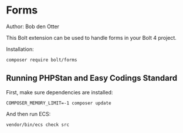# Forms

Author: Bob den Otter

This Bolt extension can be used to handle forms in your Bolt 4 project.

Installation:

```bash
composer require bolt/forms
```


## Running PHPStan and Easy Codings Standard

First, make sure dependencies are installed:

```
COMPOSER_MEMORY_LIMIT=-1 composer update
```

And then run ECS:

```
vendor/bin/ecs check src
```
